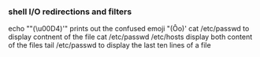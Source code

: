 ### shell I/O redirections and filters
echo "\"(\u00D4)'" prints out the confused emoji "(Ôo)'
cat /etc/passwd to display contnent of the file
cat /etc/passwd /etc/hosts display both content of the files
tail /etc/passwd to display the last ten lines of a file

